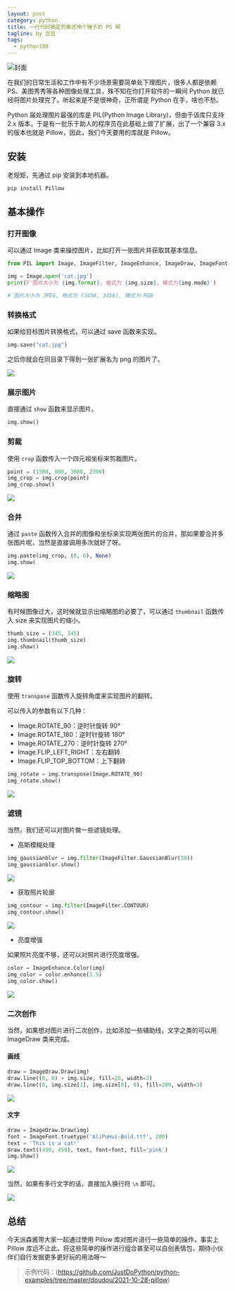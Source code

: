 ```yaml
---
layout: post
category: python
title: 一行代码搞定的事还用个锤子的 PS 啊
tagline: by 豆豆
tags: 
  - python100
---
```


![封面](https://raw.githubusercontent.com/JustDoPython/justdopython.github.io/master/assets/images/2021/10/pillow/001.png)

在我们的日常生活和工作中有不少场景需要简单处下理图片，很多人都是依赖 PS、美图秀秀等各种图像处理工具，殊不知在你打开软件的一瞬间 Python 就已经将图片处理完了。听起来是不是很神奇，正所谓是 Python 在手，啥也不愁。

<!--more-->

Python 届处理图片最强的库是 PIL(Python Image Library)，但由于该库只支持 2.x 版本，于是有一批乐于助人的程序员在此基础上做了扩展，出了一个兼容 3.x 的版本也就是 Pillow，因此，我们今天要用的库就是 Pillow。

## 安装

老规矩，先通过 pip 安装到本地机器。

```python
pip install Pillow
```

## 基本操作

### 打开图像

可以通过 Image 类来操控图片，比如打开一张图片并获取其基本信息。

```python
from PIL import Image, ImageFilter, ImageEnhance, ImageDraw, ImageFont

img = Image.open('cat.jpg')
print(F'图片大小为 {img.format}, 格式为 {img.size}, 模式为{img.mode}')

# 图片大小为 JPEG, 格式为 (3458, 3456), 模式为 RGB
```

### 转换格式

如果给目标图片转换格式，可以通过 save 函数来实现。

```python
img.save("cat.jpg")
```

之后你就会在同目录下得到一张扩展名为 png 的图片了。

![](https://raw.githubusercontent.com/JustDoPython/justdopython.github.io/master/assets/images/2021/10/pillow/002.png)

### 展示图片

直接通过 `show` 函数来显示图片。

```python
img.show()
```

### 剪裁

使用 `crop` 函数传入一个四元祖坐标来剪裁图片。

```python
point = (1500, 800, 3000, 2300)
img_crop = img.crop(point)
img_crop.show()
```

![](https://raw.githubusercontent.com/JustDoPython/justdopython.github.io/master/assets/images/2021/10/pillow/003.png)

### 合并

通过 `paste` 函数传入合并的图像和坐标来实现两张图片的合并，那如果要合并多张图片呢，当然是直接调用多次就好了呀。

```python
img.paste(img_crop, (0, 0), None)
img.show(
```

![](https://raw.githubusercontent.com/JustDoPython/justdopython.github.io/master/assets/images/2021/10/pillow/004.png)

### 缩略图

有时候图像过大，这时候就显示出缩略图的必要了，可以通过 `thumbnail` 函数传入 size 来实现图片的缩小。

```python
thumb_size = (345, 345)
img.thumbnail(thumb_size)
img.show()
```

![](https://raw.githubusercontent.com/JustDoPython/justdopython.github.io/master/assets/images/2021/10/pillow/005.png)

### 旋转

使用 `transpose` 函数传入旋转角度来实现图片的翻转。

可以传入的参数有以下几种：

- Image.ROTATE_90：逆时针旋转 90°
- Image.ROTATE_180：逆时针旋转 180°
- Image.ROTATE_270：逆时针旋转 270°
- Image.FLIP_LEFT_RIGHT：左右翻转
- Image.FLIP_TOP_BOTTOM：上下翻转

```python
img_rotate = img.transpose(Image.ROTATE_90)
img_rotate.show()
```

![](https://raw.githubusercontent.com/JustDoPython/justdopython.github.io/master/assets/images/2021/10/pillow/006.png)

### 滤镜

当然，我们还可以对图片做一些滤镜处理。

+ 高斯模糊处理

```python
img_gaussianblur = img.filter(ImageFilter.GaussianBlur(30))
img_gaussianblur.show()
```

![](https://raw.githubusercontent.com/JustDoPython/justdopython.github.io/master/assets/images/2021/10/pillow/007.png)

+ 获取照片轮廓

```python
img_contour = img.filter(ImageFilter.CONTOUR)
img_contour.show()
```

![](https://raw.githubusercontent.com/JustDoPython/justdopython.github.io/master/assets/images/2021/10/pillow/008.png)

+ 亮度增强

如果照片亮度不够，还可以对照片进行亮度增强。

```python
color = ImageEnhance.Color(img)
img_color = color.enhance(1.5)
img_color.show()
```

![](https://raw.githubusercontent.com/JustDoPython/justdopython.github.io/master/assets/images/2021/10/pillow/009.png)

### 二次创作

当然，如果想对图片进行二次创作，比如添加一些辅助线，文字之类的可以用 ImageDraw 类来完成。

#### 画线

```python
draw = ImageDraw.Draw(img)
draw.line((0, 0) + img.size, fill=20, width=3)
draw.line((0, img.size[1], img.size[0], 0), fill=200, width=3)
```

![](https://raw.githubusercontent.com/JustDoPython/justdopython.github.io/master/assets/images/2021/10/pillow/010.png)

#### 文字

```python
draw = ImageDraw.Draw(img)
font = ImageFont.truetype('AliPuHui-Bold.ttf', 200)
text = 'This is a cat!'
draw.text((450, 450), text, font=font, fill='pink')
img.show()
```

![](https://raw.githubusercontent.com/JustDoPython/justdopython.github.io/master/assets/images/2021/10/pillow/011.png)

当然，如果有多行文字的话，直接加入换行符 `\n` 即可。

![](https://raw.githubusercontent.com/JustDoPython/justdopython.github.io/master/assets/images/2021/10/pillow/012.png)

## 总结

今天派森酱带大家一起通过使用 Pillow 库对图片进行一些简单的操作，事实上 Pillow 库远不止此，将这些简单的操作进行组合甚至可以自创表情包，期待小伙伴们自行发掘更多更好玩的用法呀～

> 示例代码：(https://github.com/JustDoPython/python-examples/tree/master/doudou/2021-10-28-pillow)
